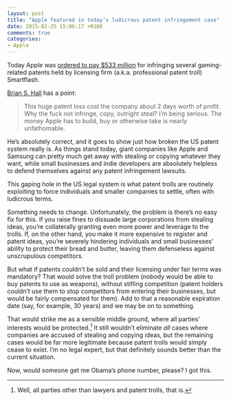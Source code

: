 ```yaml
---
layout: post
title: "Apple featured in today’s ludicrous patent infringement case"
date: 2015-02-25 15:06:17 +0100
comments: true
categories: 
- Apple
---
```


Today Apple was [ordered to pay $533 million](http://appleinsider.com/articles/15/02/25/jury-orders-apple-to-pay-533m-for-infringing-gaming-patents) for infringing several gaming-related patents held by licensing firm (a.k.a. professional patent troll) Smartflash. 

[Brian S. Hall](http://www.brianshall.com/jury-orders-apple-to-pay/) has a point:

> This huge patent loss cost the company about 2 days worth of profit. Why the fuck not infringe, copy, outright steal? I’m being serious. The money Apple has to build, buy or otherwise take is nearly unfathomable.

He’s absolutely correct, and it goes to show just how broken the US patent system really is. As things stand today, giant companies like Apple and Samsung can pretty much get away with stealing or copying whatever they want, while small businesses and indie developers are absolutely helpless to defend themselves against any patent infringement lawsuits. 

This gaping hole in the US legal system is what patent trolls are routinely exploiting to force individuals and smaller companies to settle, often with ludicrous terms.

Something needs to change. Unfortunately, the problem is there’s no easy fix for this. If you raise fines to dissuade large corporations from stealing ideas, you’re collaterally granting even more power and leverage to the trolls. If, on the other hand, you make it more expensive to register and patent ideas, you’re severely hindering individuals and small businesses’ ability to protect their bread and butter, leaving them defenseless against unscrupulous competitors.

But what if patents couldn’t be sold and their licensing under fair terms was mandatory? That would solve the troll problem (nobody would be able to buy patents to use as weapons), without stifling competition (patent holders couldn’t use them to stop competitors from entering their businesses, but would be fairly compensated for them). Add to that a reasonable expiration date (say, for example, 30 years) and we may be on to something.

That would strike me as a sensible middle ground, where all parties’ interests would be protected.[^Patents1] It still wouldn’t eliminate _all_ cases where companies are accused of stealing and copying ideas, but the remaining cases would be far more legitimate because patent trolls would simply cease to exist. I’m no legal expert, but that definitely sounds better than the current situation.

[^Patents1]: Well, all parties other than lawyers and patent trolls, that is.

Now, would someone get me Obama’s phone number, please? I got this.